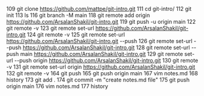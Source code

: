 
  109  git clone https://github.com/mattpe/git-intro.git
  111  cd git-intro/
  112  git init
  113  ls
  116  git branch -M main
  118  git remote add origin https://github.com/ArsalanShakil/git-intro.git
  119  git push -u origin main
  122  git remote -v
  123  git remote set-url https://github.com/ArsalanShakil/git-intro.git
  124  git remote -v
  125  git remote set-url https://github.com/ArsalanShakil/git-intro.git --push
  126  git remote set-url --push https://github.com/ArsalanShakil/git-intro.git
  128  git remote set-url --push main https://github.com/ArsalanShakil/git-intro.git
  129  git remote set-url --push origin https://github.com/ArsalanShakil/git-intro.git
  130  git remote -v
  131  git remote set-url origin https://github.com/ArsalanShakil/git-intro.git
  132  git remote -v
  164  git push
  165      git push origin main
  167  vim notes.md
  168  history
  173  git add .
  174  git commit -m "create notes.md file"
  175  git push origin main
  176  vim notes.md
  177  history
